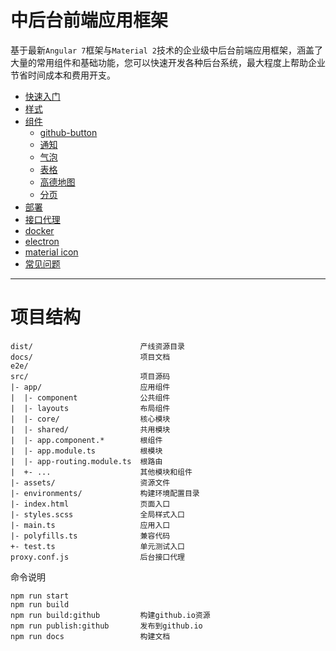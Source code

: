 # 中后台前端应用框架

基于最新`Angular 7`框架与`Material 2`技术的企业级中后台前端应用框架，涵盖了大量的常用组件和基础功能，您可以快速开发各种后台系统，最大程度上帮助企业节省时间成本和费用开支。

- [快速入门](start.md)
- [样式](css.md)
- [组件](component.md)
  - [github-button](../src/componet/github-button/github-button.md)
  - [通知](../src/componet/notification/notification.md)
  - [气泡](../src/componet/popover/popover.md)
  - [表格](../src/componet/table/table.md)
  - [高德地图](../src/componet/amap/amap.md)
  - [分页](../src/componet/pagination/pagination.md)
- [部署](deploy.md)
- [接口代理](backend-proxy.md)
- [docker](docker.md)
- [electron](electron.md)
- [material icon](icon.md)
- [常见问题](faq.md)

---

# 项目结构

```
dist/                        产线资源目录
docs/                        项目文档
e2e/
src/                         项目源码
|- app/                      应用组件
|  |- component              公共组件
|  |- layouts                布局组件
|  |- core/                  核心模块
|  |- shared/                共用模块
|  |- app.component.*        根组件
|  |- app.module.ts          根模块
|  |- app-routing.module.ts  根路由
|  +- ...                    其他模块和组件
|- assets/                   资源文件
|- environments/             构建环境配置目录
|- index.html                页面入口
|- styles.scss               全局样式入口
|- main.ts                   应用入口
|- polyfills.ts              兼容代码
+- test.ts                   单元测试入口
proxy.conf.js                后台接口代理
```

命令说明

```
npm run start
npm run build
npm run build:github         构建github.io资源
npm run publish:github       发布到github.io
npm run docs                 构建文档
```
